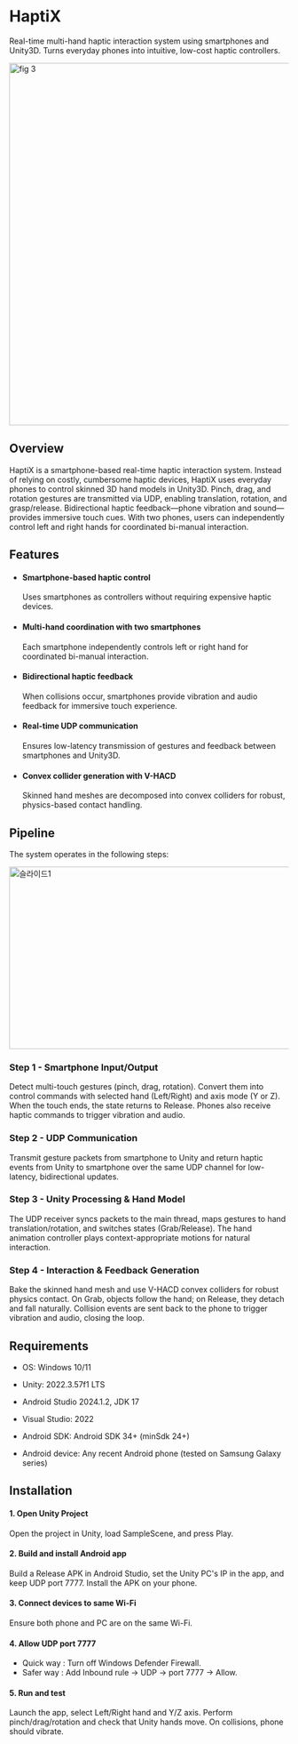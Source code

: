 # HaptiX  
Real-time multi-hand haptic interaction system using smartphones and Unity3D. Turns everyday phones into intuitive, low-cost haptic controllers.

<img width="1281" height="652" alt="fig  3" src="https://github.com/user-attachments/assets/61ec5100-5818-4beb-847d-c61cf22b81a7" />

## Overview
HaptiX is a smartphone-based real-time haptic interaction system. Instead of relying on costly, cumbersome haptic devices, HaptiX uses everyday phones to control skinned 3D hand models in Unity3D. Pinch, drag, and rotation gestures are transmitted via UDP, enabling translation, rotation, and grasp/release. Bidirectional haptic feedback—phone vibration and sound—provides immersive touch cues. With two phones, users can independently control left and right hands for coordinated bi-manual interaction.


## Features
- #### Smartphone-based haptic control
  Uses smartphones as controllers without requiring expensive haptic devices.
- #### Multi-hand coordination with two smartphones
  Each smartphone independently controls left or right hand for coordinated bi-manual interaction.
- #### Bidirectional haptic feedback
  When collisions occur, smartphones provide vibration and audio feedback for immersive touch experience.
- #### Real-time UDP communication
  Ensures low-latency transmission of gestures and feedback between smartphones and Unity3D.
- #### Convex collider generation with V-HACD
  Skinned hand meshes are decomposed into convex colliders for robust, physics-based contact handling.


## Pipeline
The system operates in the following steps:

<img width="1239" height="328" alt="슬라이드1" src="https://github.com/user-attachments/assets/224cde9f-8504-4b39-9893-4c2bc336b845" />

### Step 1 - Smartphone Input/Output
Detect multi-touch gestures (pinch, drag, rotation). Convert them into control commands with selected hand (Left/Right) and axis mode (Y or Z). When the touch ends, the state returns to Release. Phones also receive haptic commands to trigger vibration and audio.

### Step 2 - UDP Communication
Transmit gesture packets from smartphone to Unity and return haptic events from Unity to smartphone over the same UDP channel for low-latency, bidirectional updates.

### Step 3 - Unity Processing & Hand Model
The UDP receiver syncs packets to the main thread, maps gestures to hand translation/rotation, and switches states (Grab/Release). The hand animation controller plays context-appropriate motions for natural interaction.

### Step 4 - Interaction & Feedback Generation
Bake the skinned hand mesh and use V-HACD convex colliders for robust physics contact. On Grab, objects follow the hand; on Release, they detach and fall naturally. Collision events are sent back to the phone to trigger vibration and audio, closing the loop.


## Requirements
- OS: Windows 10/11

- Unity: 2022.3.57f1 LTS

- Android Studio 2024.1.2, JDK 17

- Visual Studio: 2022

- Android SDK: Android SDK 34+ (minSdk 24+)

- Android device: Any recent Android phone (tested on Samsung Galaxy series)


## Installation
#### 1. Open Unity Project
Open the project in Unity, load SampleScene, and press Play.

#### 2. Build and install Android app
Build a Release APK in Android Studio, set the Unity PC's IP in the app, and keep UDP port 7777.
Install the APK on your phone.

#### 3. Connect devices to same Wi-Fi
Ensure both phone and PC are on the same Wi-Fi.

#### 4. Allow UDP port 7777
- Quick way : Turn off Windows Defender Firewall.
- Safer way : Add Inbound rule → UDP → port 7777 → Allow.

#### 5. Run and test
Launch the app, select Left/Right hand and Y/Z axis. Perform pinch/drag/rotation and check that Unity hands move. On collisions, phone should vibrate.

